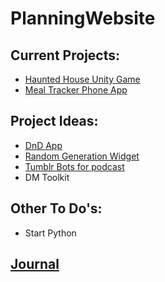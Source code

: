 # PlanningWebsite


## Current Projects:

- [Haunted House Unity Game](Projects/HauntGame.md)
- [Meal Tracker Phone App](Projects/MealPlanner.md)

## Project Ideas:
- [DnD App](Ideas/DnDApp.md)
- [Random Generation Widget](Ideas/RanGen.md)
- [Tumblr Bots for podcast](Ideas/Bots.md)
- DM Toolkit

## Other To Do's:
- Start Python

## [Journal](JournalEntries/Home.md)
